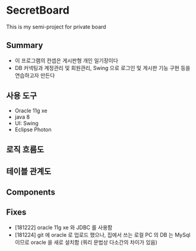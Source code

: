 # SecretBoard
This is my semi-project for private board

## Summary

- 이 프로그램의 컨셉은 게시판형 개인 일기장이다
- DB 커넥팅과 계정관리 및 회원관리, Swing 으로 로그인 및 게시판 기능 구현 등을 연습하고자 만든다

## 사용 도구

- Oracle 11g xe
- java 8
- UI: Swing
- Eclipse Photon

## 로직 흐름도

## 테이블 관계도

## Components

## Fixes

- [181222] oracle 11g xe 와 JDBC 를 사용함
- [181224] git 에 oracle 로 업로드 했으나, 집에서 쓰는 로컬 PC 의 DB 는 MySql 이므로 oracle 을 새로 설치함 (쿼리 문법상 다소간의 차이가 있음)
